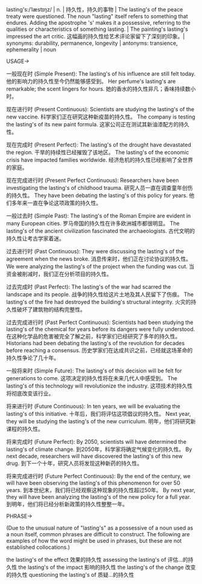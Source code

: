 lasting's:/ˈlæstɪŋz/ | n. | 持久性，持久的事物 |  The lasting's of the peace treaty were questioned.  The noun "lasting" itself refers to something that endures.  Adding the apostrophe 's' makes it a possessive, referring to the qualities or characteristics of something lasting.  | The painting's lasting's impressed the art critic. 这幅画的持久性给艺术评论家留下了深刻的印象。| synonyms: durability, permanence, longevity | antonyms: transience, ephemerality | noun

USAGE->

一般现在时 (Simple Present):
The lasting's of his influence are still felt today. 他的影响力的持久性至今仍然能够感受到。
Her perfume's lasting's are remarkable; the scent lingers for hours.  她的香水的持久性非凡；香味持续数小时。

现在进行时 (Present Continuous):
Scientists are studying the lasting's of the new vaccine. 科学家们正在研究这种新疫苗的持久性。
The company is testing the lasting's of its new paint formula. 这家公司正在测试其新油漆配方的持久性。

现在完成时 (Present Perfect):
The lasting's of the drought have devastated the region.  干旱的持续性已经摧毁了该地区。
The lasting's of the economic crisis have impacted families worldwide. 经济危机的持久性已经影响了全世界的家庭。

现在完成进行时 (Present Perfect Continuous):
Researchers have been investigating the lasting's of childhood trauma. 研究人员一直在调查童年创伤的持久性。
They have been debating the lasting's of this policy for years. 他们多年来一直在争论这项政策的持久性。

一般过去时 (Simple Past):
The lasting's of the Roman Empire are evident in many European cities. 罗马帝国的持久性在许多欧洲城市都很明显。
The lasting's of the ancient civilization fascinated the archaeologists.  古代文明的持久性让考古学家着迷。

过去进行时 (Past Continuous):
They were discussing the lasting's of the agreement when the news broke.  消息传来时，他们正在讨论协议的持久性。
We were analyzing the lasting's of the project when the funding was cut.  当资金被削减时，我们正在分析项目的持久性。


过去完成时 (Past Perfect):
The lasting's of the war had scarred the landscape and its people. 战争的持久性给这片土地及其人民留下了伤痕。
The lasting's of the fire had destroyed the building's structural integrity. 火灾的持久性破坏了建筑物的结构完整性。

过去完成进行时 (Past Perfect Continuous):
Scientists had been studying the lasting's of the chemical for years before its dangers were fully understood. 在这种化学品的危害被完全了解之前，科学家们已经研究了多年的持久性。
Historians had been debating the lasting's of the revolution for decades before reaching a consensus.  历史学家们在达成共识之前，已经就这场革命的持久性争论了几十年。

一般将来时 (Simple Future):
The lasting's of this decision will be felt for generations to come. 这项决定的持久性将在未来几代人中感受到。
The lasting's of this technology will revolutionize the industry. 这项技术的持久性将彻底改变该行业。

将来进行时 (Future Continuous):
In ten years, we will be evaluating the lasting's of this initiative. 十年后，我们将评估这项倡议的持久性。
Next year, they will be studying the lasting's of the new curriculum. 明年，他们将研究新课程的持久性。

将来完成时 (Future Perfect):
By 2050, scientists will have determined the lasting's of climate change. 到2050年，科学家将确定气候变化的持久性。
By next decade, researchers will have discovered the lasting's of this new drug. 到下一个十年，研究人员将发现这种新药的持久性。


将来完成进行时 (Future Perfect Continuous):
By the end of the century, we will have been observing the lasting's of this phenomenon for over 50 years. 到本世纪末，我们将已经观察这种现象的持久性超过50年。
By next year, they will have been analyzing the lasting's of the new policy for a full year. 到明年，他们将已经分析新政策的持久性整整一年。


PHRASE->

(Due to the unusual nature of "lasting's" as a possessive of a noun used as a noun itself, common phrases are difficult to construct.  The following are examples of how the word might be used in phrases, but these are not established collocations.)

the lasting's of the effect  效果的持久性
assessing the lasting's of  评估...的持久性
the lasting's of the impact  影响的持久性
the lasting's of the change  改变的持久性
questioning the lasting's of  质疑...的持久性
